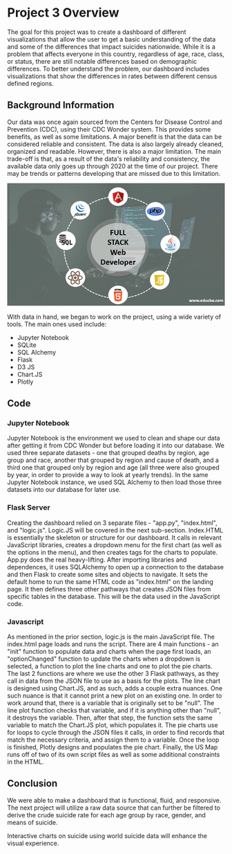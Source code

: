 # Project 3 Overview
The goal for this project was to create a dashboard of different visualizations that allow the user to get a basic understanding of the data and some of the differences that impact suicides nationwide. While it is a problem that affects everyone in this country, regardless of age, race, class, or status, there are still notable differences based on demographic differences. To better understand the problem, our dashboard includes visualizations that show the differences in rates between different census defined regions.

## Background Information
Our data was once again sourced from the Centers for Disease Control and Prevention (CDC), using their CDC Wonder system. This provides some benefits, as well as some limitations. A major benefit is that the data can be considered reliable and consistent. The data is also largely already cleaned, organized and readable. However, there is also a major limitation. The main trade-off is that, as a result of the data's reliability and consistency, the available data only goes up through 2020 at the time of our project. There may be trends or patterns developing that are missed due to this limitation.

<p align="center">
  <img src="https://github.com/ejmatthe/project-three/blob/f91bda6db7e138a8dc3a96eb306a51555186eda8/Resources/full-stack-web-developer.png" />
</p>


With data in hand, we began to work on the project, using a wide variety of tools. The main ones used include:
  * Jupyter Notebook
  * SQLite
  * SQL Alchemy
  * Flask
  * D3 JS
  * Chart.JS
  * Plotly



## Code 
### Jupyter Notebook
Jupyter Notebook is the environment we used to clean and shape our data after getting it from CDC Wonder but before loading it into our database. We used three separate datasets - one that grouped deaths by region, age group and race, another that grouped by region and cause of death, and a third one that grouped only by region and age (all three were also grouped by year, in order to provide a way to look at yearly trends). In the same Jupyter Notebook instance, we used SQL Alchemy to then load those three datasets into our database for later use.
### Flask Server
Creating the dashboard relied on 3 separate files - "app.py", "index.html", and "logic.js". Logic.JS will be covered in the next sub-section. Index.HTML is essentially the skeleton or structure for our dashboard. It calls in relevant JavaScript libraries, creates a dropdown menu for the first chart (as well as the options in the menu), and then creates tags for the charts to populate. App.py does the real heavy-lifting. After importing libraries and dependences, it uses SQLAlchemy to open up a connection to the database and then Flask to create some sites and objects to navigate. It sets the default home to run the same HTML code as "index.html" on the landing page. It then defines three other pathways that creates JSON files from specific tables in the database. This will be the data used in the JavaScript code.
### Javascript
As mentioned in the prior section, logic.js is the main JavaScript file. The index.html page loads and runs the script. There are 4 main functions - an "init" function to populate data and charts when the page first loads, an "optionChanged" function to update the charts when a dropdown is selected, a function to plot the line charts and one to plot the pie charts. The last 2 functions are where we use the other 3 Flask pathways, as they call in data from the JSON file to use as a basis for the plots. The line chart is designed using Chart.JS, and as such, adds a couple extra nuances. One such nuance is that it cannot print a new plot on an existing one. In order to work around that, there is a variable that is originally set to be "null". The line plot function checks that variable, and if it is anything other than "null", it destroys the variable. Then, after that step, the function sets the same variable to match the Chart.JS plot, which populates it. The pie charts use for loops to cycle through the JSON files it calls, in order to find records that match the necessary criteria, and assign them to a variable. Once the loop is finished, Plotly designs and populates the pie chart. Finally, the US Map runs off of two of its own script files as well as some additional constraints in the HTML.

## Conclusion
We were able to make a dashboard that is functional, fluid, and responsive. The next project will utilize a raw data source that can further be filtered to derive the crude suicide rate for each age group by race, gender, and means of suicide. 

Interactive charts on suicide using world suicide data will enhance the visual experience. 
